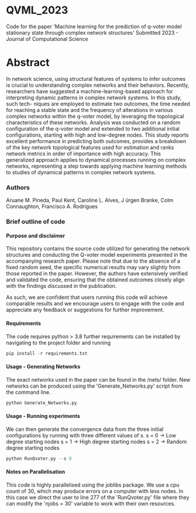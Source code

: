 # QVML_2023
Code for the paper 'Machine learning for the prediction of q-voter model stationary state through complex network structures' Submitted 2023 - Journal of Computational Science



# Abstract 
In network science, using structural features of systems to infer outcomes is crucial to understanding complex networks and their behaviors. Recently,
researchers have suggested a machine-learning-based approach for interpreting dynamic patterns in complex network systems. In this study, such tech-
niques are employed to estimate two outcomes, the time needed for reaching a stable state and the frequency of alterations in various complex networks
within the q-voter model, by leveraging the topological characteristics of these networks. Analysis was conducted on a random configuration of the
q-voter model and extended to two additional initial configurations, starting with high and low-degree nodes. This study reports excellent performance
in predicting both outcomes, provides a breakdown of the key network topological features used for estimation and ranks network metrics in order of
importance with high accuracy. This generalized approach applies to dynamical processes running on complex networks, representing a step towards
applying machine learning methods to studies of dynamical patterns in complex network systems.

### Authors 
Aruane M. Pineda, Paul Kent, Caroline L. Alves, J ̈urgen Branke, Colm Connaughton, Francisco A. Rodrigues

### Brief outline of code
#### Purpose and disclaimer
This repository contains the source code utilized for generating the network structures and conducting the Q-voter model experiments presented in the accompanying research paper. Please note that due to the absence of a fixed random seed, the specific numerical results may vary slightly from those reported in the paper. However, the authors have extensively verified and validated the code, ensuring that the obtained outcomes closely align with the findings discussed in the publication.

As such, we are confident that users running this code will achieve comparable results and we encourage users to engage with the code and appreciate any feedback or suggestions for further improvement.

#### Requirements
The code requires python > 3.8
further requirements can be installed by navigating to the project folder and running 
```python
pip install -r requirements.txt
```
#### Usage - Generating Networks
The exact networks used in the paper can be found in the /nets/ folder. New networks can be produced using the 'Generate_Networks.py' script from the command line.

```python
python Generate_Networks.py
```

#### Usage - Running experiments
We can then generate the convergence data from the three initial configurations by running with three different values of s.
s = 0 -> Low degree starting nodes
s = 1 -> High degree starting nodes
s = 2 -> Random degree starting nodes 

```python
python RunQvoter.py --s 0
```

#### Notes on Parallelisation
This code is highly parallelised using the joblibs package. We use a cpu count of 30, which may produce errors on a computer with less nodes. In this case we direct the user to line 277 of the 'RunQvoter.py' file where they can modify the 'njobs = 30' variable to work with their own resources.
